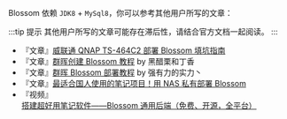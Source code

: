<script setup lang="ts">
import { onMounted } from 'vue'
import { info } from '../../scripts/stat-api'

onMounted(() => {
  info()
})
</script>

Blossom 依赖 `JDK8` + `MySql8`，你可以参考其他用户所写的文章：

:::tip 提示
其他用户所写的文章可能存在滞后性，请结合官方文档一起阅读。
:::

- 『文章』[威联通 QNAP TS-464C2 部署 Blossom 填坑指南](https://mp.weixin.qq.com/s/oWiP8hM-OcVXiGMLsJf6KQ)
- 『文章』[群晖创建 Blossom 教程](./backend-nas-qunhui) by 黑醋栗和丁香
- 『文章』[群晖 Blossom 部署教程](./backend-nas-qunhui1) by 强有力的实力丶
- 『文章』[最适合国人使用的笔记项目！用 NAS 私有部署 Blossom](https://post.smzdm.com/p/azopz2nr/)
- 『视频』[搭建超好用笔记软件——Blossom 通用后端（免费、开源，全平台）](https://www.bilibili.com/video/BV1fC4y1c7iQ/)
